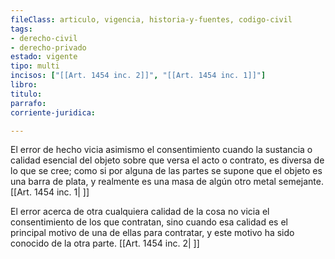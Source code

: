 ```yaml
---
fileClass: articulo, vigencia, historia-y-fuentes, codigo-civil
tags:
- derecho-civil
- derecho-privado
estado: vigente
tipo: multi
incisos: ["[[Art. 1454 inc. 2]]", "[[Art. 1454 inc. 1]]"]
libro:
titulo:
parrafo:
corriente-juridica:

---
```

El error de hecho vicia asimismo el consentimiento cuando la sustancia o calidad esencial del objeto sobre que versa el acto o contrato, es diversa de lo que se cree; como si por alguna de las partes se supone que el objeto es una barra de plata, y realmente es una masa de algún otro metal semejante. [[Art. 1454 inc. 1| ]]

El error acerca de otra cualquiera calidad de la cosa no vicia el consentimiento de los que contratan, sino cuando esa calidad es el principal motivo de una de ellas para contratar, y este motivo ha sido conocido de la otra parte. [[Art. 1454 inc. 2| ]]
